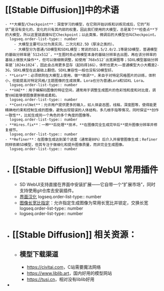 # [[Stable Diffusion]]中的术语
	- **大模型/Checkpoint**：深度学习的模型，在它刚开始训练和训练完成后，它的“形状”是没有变化的，变化的只有其内部的权重，因此我们使用的大模型，总是某个**检查点**下的大模型，所以这里就直接叫它Checkpoint；以此类推，微调后的大模型也叫Checkpoint。
	  logseq.order-list-type:: number
		- 大模型主要可以分为真实凤，二次元和2.5D（厚涂之类的）。
		- 大模型分为普通/SD模型和SDXL模型；常说的SD1.5/2.0/2.1等是SD模型，普通模型的基础分辨率是`512x512`，**生图时务必用模型本身的基础分辨率去出图，再在该分辨率的基础上做放大操作**，但可以做细微调整，如使用`768x512`出宽屏图等；SDXL模型基础分辨率是`1024x1024`，因此会占用更多显存（起码得16G），体积也更大——普通模型大小大概是2-3G，SDXL模型在此基础上翻倍。SDXL兼容性一般也没有SD模型好。
	- **Lora**：必须依附在大模型上使用，做**微调**，来自于对特定风格图片的训练，体积小，但能提高对特定风格/主题图像的生成效果。Lora也分为普通Lora和SDXL Lora。
	  logseq.order-list-type:: number
	- **VAE**：用于编解码图像的特征空间，通常用于调整生成图片的色彩饱和度和对比度，调整VAE能够使图像更鲜艳或柔和。
	  logseq.order-list-type:: number
	- **ControlNet**：允许用户提供更多的输入，如人体姿态图，线稿，深度图等，使得能更精确地约束和控制生成的图像，避免出现错误的人体结构，多几根手指等情况，同时保证**创作一致性**，比如生成同一个角色的多个角度的图像等。
	  logseq.order-list-type:: number
	- **Hires.fix**：一种**后处理**技术，**在图像完全生成完毕后**提升图像分辨率并修复细节。
	  logseq.order-list-type:: number
	- **Refiner**：在图像生成达到某个进度（通常是80%）后介入并接管图像生成；Refiner同样依赖SD模型，但其专注于做细化和提升图像质量，而非完全生成图像。
	  logseq.order-list-type:: number
- # [[Stable Diffusion]] WebUI 常用插件
	- SD WebUI支持直接在界面中安装扩展——它自带一个“扩展市场”，同时支持使用git仓库去安装插件。
	- [界面汉化](https://github.com/dtlnor/stable-diffusion-webui-localization-zh_CN)
	  logseq.order-list-type:: number
	- [图像长宽比指定](https://github.com/thomasasfk/sd-webui-aspect-ratio-helper)：允许指定生成图像为常用长宽比并锁定，交换长宽
	  logseq.order-list-type:: number
	- logseq.order-list-type:: number
- # [[Stable Diffusion]] 相关资源：
	- ## 模型下载渠道
		- <https://civitai.com>，C站需要魔法网络
		- <https://www.liblib.art>，国内好用的模型网站
		- <https://tusi.cn>，相对没有liblib好用
-